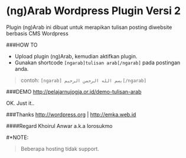 (ng)Arab Wordpress Plugin Versi 2
======

Plugin (ng)Arab ini dibuat untuk merapikan tulisan posting diwebsite berbasis CMS Wordpress


###HOW TO
- Upload plugin (ng)Arab, kemudian aktifkan plugin.
- Gunakan shortcode ```[ngarab]tulisan arab[/ngarab]``` pada postingan anda.

>contoh: ```[ngarab] بسم الله الرحمن الرحيم[/ngarab]```

###DEMO
http://pelajarnujogja.or.id/demo-tulisan-arab

OK. Just it..

###Thanks
http://wordpress.org | http://emka.web.id

####Regard
Khoirul Anwar a.k.a lorosukmo

#*NOTE:
>Beberapa hosting tidak support.
